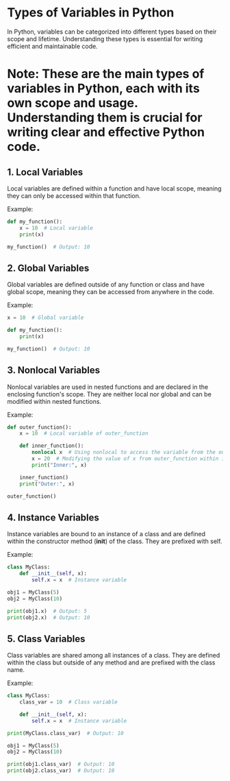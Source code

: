 # Types of Variables in Python

In Python, variables can be categorized into different types based on their scope and lifetime. Understanding these types is essential for writing efficient and maintainable code.

# Note: These are the main types of variables in Python, each with its own scope and usage. Understanding them is crucial for writing clear and effective Python code.

## 1. Local Variables

Local variables are defined within a function and have local scope, meaning they can only be accessed within that function.

Example:
```python
def my_function():
    x = 10  # Local variable
    print(x)

my_function()  # Output: 10
```
## 2. Global Variables

Global variables are defined outside of any function or class and have global scope, meaning they can be accessed from anywhere in the code.

Example:
```python
x = 10  # Global variable

def my_function():
    print(x)

my_function()  # Output: 10

```
## 3. Nonlocal Variables

Nonlocal variables are used in nested functions and are declared in the enclosing function's scope. They are neither local nor global and can be modified within nested functions.

Example:
```python
def outer_function():
    x = 10  # Local variable of outer_function

    def inner_function():
        nonlocal x  # Using nonlocal to access the variable from the outer function
        x = 20  # Modifying the value of x from outer_function within inner_function
        print("Inner:", x)

    inner_function()
    print("Outer:", x)

outer_function()
```
## 4. Instance Variables

Instance variables are bound to an instance of a class and are defined within the constructor method (__init__) of the class. They are prefixed with self.

Example:
```python
class MyClass:
    def __init__(self, x):
        self.x = x  # Instance variable

obj1 = MyClass(5)
obj2 = MyClass(10)

print(obj1.x)  # Output: 5
print(obj2.x)  # Output: 10
```
## 5. Class Variables

Class variables are shared among all instances of a class. They are defined within the class but outside of any method and are prefixed with the class name.

Example:
```python
class MyClass:
    class_var = 10  # Class variable

    def __init__(self, x):
        self.x = x  # Instance variable

print(MyClass.class_var)  # Output: 10

obj1 = MyClass(5)
obj2 = MyClass(10)

print(obj1.class_var)  # Output: 10
print(obj2.class_var)  # Output: 10

```

